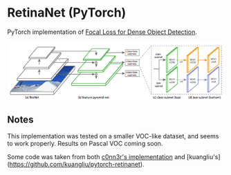 # RetinaNet (PyTorch)

PyTorch implementation of [Focal Loss for Dense Object Detection](https://arxiv.org/pdf/1708.02002.pdf).

![alt text](images/retinanet.png "RetinaNet")

## Notes

This implementation was tested on a smaller VOC-like dataset, and seems to work properly.
Results on Pascal VOC coming soon.

Some code was taken from both [c0nn3r's implementation](https://github.com/c0nn3r/RetinaNet) and [kuangliu's] (https://github.com/kuangliu/pytorch-retinanet).
